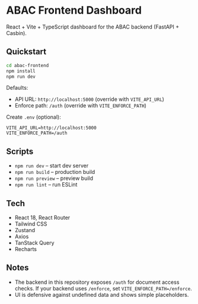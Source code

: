 # ABAC Frontend Dashboard

React + Vite + TypeScript dashboard for the ABAC backend (FastAPI + Casbin).

## Quickstart

```bash
cd abac-frontend
npm install
npm run dev
```

Defaults:
- API URL: `http://localhost:5000` (override with `VITE_API_URL`)
- Enforce path: `/auth` (override with `VITE_ENFORCE_PATH`)

Create `.env` (optional):

```
VITE_API_URL=http://localhost:5000
VITE_ENFORCE_PATH=/auth
```

## Scripts
- `npm run dev` – start dev server
- `npm run build` – production build
- `npm run preview` – preview build
- `npm run lint` – run ESLint

## Tech
- React 18, React Router
- Tailwind CSS
- Zustand
- Axios
- TanStack Query
- Recharts

## Notes
- The backend in this repository exposes `/auth` for document access checks. If your backend uses `/enforce`, set `VITE_ENFORCE_PATH=/enforce`.
- UI is defensive against undefined data and shows simple placeholders.
